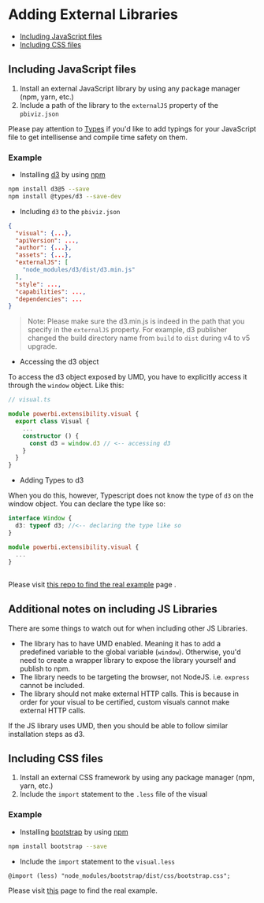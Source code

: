 # Adding External Libraries
* [Including JavaScript files](#including-javascript-files)
* [Including CSS files](#including-css-files)

## Including JavaScript files
1. Install an external JavaScript library by using any package manager (npm, yarn, etc.)
2. Include a path of the library to the ```externalJS``` property of the ```pbiviz.json```

Please pay attention to [Types](@Types.md) if you'd like to add typings for your JavaScript file to get intellisense and compile time safety on them.

### Example
* Installing [d3](https://www.npmjs.com/package/d3) by using [npm](https://www.npmjs.com/)

```bash
npm install d3@5 --save
npm install @types/d3 --save-dev
```

* Including ```d3``` to the ```pbiviz.json```

```json
{
  "visual": {...},
  "apiVersion": ...,
  "author": {...},
  "assets": {...},
  "externalJS": [
    "node_modules/d3/dist/d3.min.js"
  ],
  "style": ...,
  "capabilities": ...,
  "dependencies": ...
}
```
> Note: Please make sure the d3.min.js is indeed in the path that you specify in the `externalJS` property. For example, d3 publisher changed the build directory name from `build` to `dist` during v4 to v5 upgrade.

* Accessing the d3 object

To access the d3 object exposed by UMD, you have to explicitly access it through the `window` object.  Like this:

```ts
// visual.ts

module powerbi.extensibility.visual {
  export class Visual {
    ...
    constructor () {
      const d3 = window.d3 // <-- accessing d3
    }
  }
}
```

* Adding Types to d3

When you do this, however, Typescript does not know the type of `d3` on the window object.  You can declare the type like so:

```ts
interface Window {
  d3: typeof d3; //<-- declaring the type like so
}

module powerbi.extensibility.visual {
  ...
}
```

## 
Please visit [this repo to find the real example](https://github.com/Microsoft/powerbi-visuals-sankey/blob/c8200da56913cd8b253be949a35fad0f4472b6de/pbiviz.json#L22) page .

## Additional notes on including JS Libraries
There are some things to watch out for when including other JS Libraries.
* The library has to have UMD enabled.  Meaning it has to add a predefined variable to the global variable (`window`). Otherwise, you'd need to create a wrapper library to expose the library yourself and publish to npm.
* The library needs to be targeting the browser, not NodeJS.  i.e. `express` cannot be included.
* The library should not make external HTTP calls.  This is because in order for your visual to be certified, custom visuals cannot make external HTTP calls.

If the JS library uses UMD, then you should be able to follow similar installation steps as d3.

## Including CSS files
1. Install an external CSS framework by using any package manager (npm, yarn, etc.)
2. Include the ```import``` statement to the ```.less``` file of the visual

### Example
* Installing [bootstrap](https://www.npmjs.com/package/bootstrap) by using [npm](https://www.npmjs.com/)

```bash
npm install bootstrap --save
```

* Include the ```import``` statement to the ```visual.less```

```less
@import (less) "node_modules/bootstrap/dist/css/bootstrap.css";
```

Please visit [this](https://github.com/Microsoft/powerbi-visuals-sankey/blob/c8200da56913cd8b253be949a35fad0f4472b6de/style/visual.less#L32) page to find the real example.
